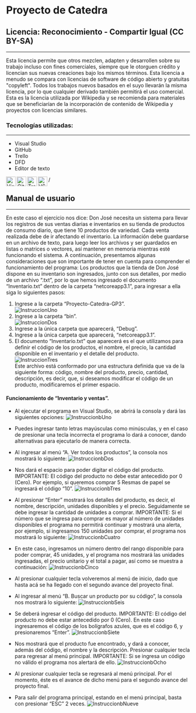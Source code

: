 # Proyecto de Catedra 

## Licencia: Reconocimiento - Compartir Igual (CC BY-SA)
---
Esta licencia permite que otros mezclen, adapten y desarrollen sobre su trabajo incluso con fines comerciales, siempre que le otorguen crédito y licencian sus nuevas creaciones bajo los mismos términos. Esta licencia a menudo se compara con licencias de software de código abierto y gratuitas "copyleft". Todos los trabajos nuevos basados en el suyo llevarán la misma licencia, por lo que cualquier derivado también permitirá el uso comercial. Esta es la licencia utilizada por Wikipedia y se recomienda para materiales que se beneficiarían de la incorporación de contenido de Wikipedia y proyectos con licencias similares.



### Tecnologías utilizadas:
---
- Visual Studio
- GitHub
- Trello
- DFD
- Editor de texto
<img align="left" alt="Visual Studio" width="26px" src="https://user-images.githubusercontent.com/73325232/115159853-72e05900-a052-11eb-9976-b6035cd35f36.png"/>
<img align="left" alt="GitHub" width="26px" src="https://user-images.githubusercontent.com/73325232/115159943-f8640900-a052-11eb-847a-afeac77f5e5b.png"/>
<img align="left" alt="Trello" width="26px" src="https://user-images.githubusercontent.com/73325232/115159984-1467aa80-a053-11eb-959b-3e33acbcbdba.png"/>
<img align="left" alt="VS Code"  width="26px" src="https://user-images.githubusercontent.com/73325232/115162334-2e5bba00-a060-11eb-9e74-d61153ba146f.png"/>
/


## Manual de usuario
---
En este caso el ejercicio nos dice: Don José necesita un sistema para llevar los registros de sus ventas diarias e inventarios en su tienda de productos de consumo diario, que tiene 10 productos de variedad. Cada venta realizada debe de ir afectando el inventario. La información debe guardarse en un archivo de texto, para luego leer los archivos y ser guardados en listas o matrices o vectores, así mantener en memoria mientras esté funcionando el sistema.
A continuación, presentamos algunas consideraciones que son importante de tener en cuenta para comprender el funcionamiento del programa: 
Los productos que la tienda de Don José dispone en su inventario son ingresados, junto con sus detalles, por medio de un archivo “.txt”, por lo que hemos ingresado el documento “Inventario.txt” dentro de la carpeta “netcoreapp3.1”, para ingresar a ella siga lo siguientes pasos:

1. Ingrese a la carpeta “Proyecto-Catedra-GP3”. <br><img src="https://user-images.githubusercontent.com/73325232/115162185-51d23500-a05f-11eb-8080-ed06655afe67.png" alt="InstruccionUno">
2. Ingrese a la carpeta “bin”. <br><img src="https://user-images.githubusercontent.com/73325232/115162473-e7ba8f80-a060-11eb-902a-bbd086a03c2d.png" alt="InstruccionDos">
3. Ingrese a la única carpeta que aparecerá, “Debug”.
4. Ingrese a la única carpeta que aparecerá, “netcoreapp3.1”.
5. El documento “Inventario.txt” que aparecerá es el que utilizamos para definir el código de los productos, el nombre, el precio, la cantidad disponible en el inventario y el detalle del producto. <br><img src="https://user-images.githubusercontent.com/73325232/115162492-0751b800-a061-11eb-83eb-5a86a45b8da7.png" alt="InstruccionTres"> <br>Este archivo está conformado por una estructura definida que va de la siguiente forma: código, nombre del producto, precio, cantidad, descripción, es decir, que, si deseamos modificar el código de un producto, modificaremos el primer espacio.
  




#### Funcionamiento de “Inventario y ventas”.
-	Al ejecutar el programa en Visual Studio, se abrirá la consola y dará las siguientes opciones: <img src="https://user-images.githubusercontent.com/73325232/115162777-a2975d00-a062-11eb-9d81-e0ff89c2de6e.png" alt="InstruccionbUno">
- Puedes ingresar tanto letras mayúsculas como minúsculas, y en el caso de presionar una tecla incorrecta el programa lo dará a conocer, dando alternativas para ejecutarlo de manera correcta.
- Al ingresar al menú “A. Ver todos los productos”, la consola nos mostrará lo siguiente: <img src="https://user-images.githubusercontent.com/73325232/115162805-c3f84900-a062-11eb-8b5d-42c8a45581dd.png" alt="InstruccionbDos"> 
  
- Nos dará el espacio para poder digitar el código del producto. IMPORTANTE: El código del producto no debe estar antecedido por 0 (Cero). Por ejemplo, si queremos     comprar 5 Resmas de papel se ingresará el código “10”. <img src="https://user-images.githubusercontent.com/73325232/115162814-d07ca180-a062-11eb-8c77-3dd027839c54.png" alt="InstruccionbTres">
- Al presionar “Enter” mostrará los detalles del producto, es decir, el nombre, descripción, unidades disponibles y el precio. Seguidamente se debe ingresar la cantidad de unidades a comprar. IMPORTANTE: Si el número que se ingresa para comprar es mayor al número de unidades disponibles el programa no permitirá continuar y mostrará una alerta, por ejemplo, si ingresamos 150 unidades por comprar, el programa nos mostrará lo siguiente: <img src="https://user-images.githubusercontent.com/73325232/115162878-47b23580-a063-11eb-92e4-cc56387ac80d.png" alt="InstruccionbCuatro">
- En este caso, ingresamos un número dentro del rango disponible para poder comprar, 45 unidades, y el programa nos mostrará las unidades ingresadas, el precio unitario y el total a pagar, así como se muestra a continuación: <img src="https://user-images.githubusercontent.com/73325232/115162893-56005180-a063-11eb-8732-c40606b6cfb0.png" alt="InstruccionbCinco">
- Al presionar cualquier tecla volveremos al menú de inicio, dado que hasta acá se ha llegado con el segundo avance del proyecto final.
- Al ingresar al menú “B. Buscar un producto por su código”, la consola nos mostrará lo siguiente: <img src="https://user-images.githubusercontent.com/73325232/115162916-78926a80-a063-11eb-86dd-f6ad2ad8630a.png" alt="InstruccionbSeis">
- Se deberá ingresar el código del producto. IMPORTANTE: El código del producto no debe estar antecedido por 0 (Cero).  En este caso ingresaremos el código de los bolígrafos azules, que es el código 6, y presionaremos “Enter”. <img src="https://user-images.githubusercontent.com/73325232/115162932-8b0ca400-a063-11eb-9ac9-28526329e100.png" alt="InstruccionbSiete">
- Nos mostrará que el producto fue encontrado, y dará a conocer, además del código, el nombre y la descripción. Presionar cualquier tecla para regresar al menú principal. IMPORTANTE: Si se ingresa un código no válido el programa nos alertará de ello. <img src="https://user-images.githubusercontent.com/73325232/115162976-c7400480-a063-11eb-951f-0f09dd653530.png" alt="InstruccionbOcho">
- Al presionar cualquier tecla se regresará al menú principal. Por el momento, éste es el avance de dicho menú para el segundo avance del proyecto final.
- Para salir del programa principal, estando en el menú principal, basta con presionar “ESC” 2 veces. <img src="https://user-images.githubusercontent.com/73325232/115162961-b2637100-a063-11eb-83a4-ec46d24f6c75.png" alt="InstruccionbNueve">
